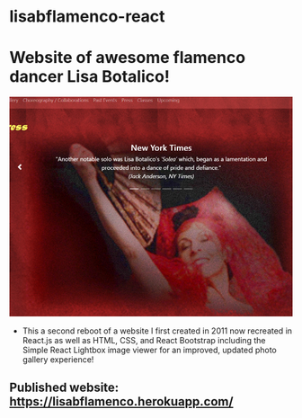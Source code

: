 # lisabflamenco-react

# Website of awesome flamenco dancer Lisa Botalico!

![](lisabflamenco-reactScreenshot.jpg)

- This a second reboot of a website I first created in 2011 now recreated in React.js as well as HTML, CSS, and React Bootstrap including the Simple React Lightbox image viewer for an improved, updated photo gallery experience!

## Published website: https://lisabflamenco.herokuapp.com/


